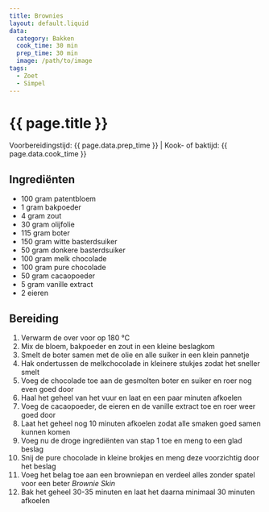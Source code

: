 ```yaml
---
title: Brownies
layout: default.liquid
data:
  category: Bakken
  cook_time: 30 min
  prep_time: 30 min
  image: /path/to/image
tags:
  - Zoet
  - Simpel
---
```

# {{ page.title }}

Voorbereidingstijd: {{ page.data.prep_time }} | Kook- of baktijd: {{ page.data.cook_time }}

## Ingrediënten
- 100 gram patentbloem
- 1 gram bakpoeder
- 4 gram zout
- 30 gram olijfolie
- 115 gram boter
- 150 gram witte basterdsuiker
- 50 gram donkere basterdsuiker
- 100 gram melk chocolade
- 100 gram pure chocolade
- 50 gram cacaopoeder
- 5 gram vanille extract
- 2 eieren

## Bereiding
1. Verwarm de over voor op 180 °C
2. Mix de bloem, bakpoeder en zout in een kleine beslagkom
3. Smelt de boter samen met de olie en alle suiker in een klein pannetje
4. Hak ondertussen de melkchocolade in kleinere stukjes zodat het sneller smelt
5. Voeg de chocolade toe aan de gesmolten boter en suiker en roer nog even goed door
6. Haal het geheel van het vuur en laat en een paar minuten afkoelen
7. Voeg de cacaopoeder, de eieren en de vanille extract toe en roer weer goed door
8. Laat het geheel nog 10 minuten afkoelen zodat alle smaken goed samen kunnen komen
9. Voeg nu de droge ingrediënten van stap 1 toe en meng to een glad beslag
10. Snij de pure chocolade in kleine brokjes en meng deze voorzichtig door het beslag
11. Voeg het belag toe aan een browniepan en verdeel alles zonder spatel voor een beter *Brownie Skin*
12. Bak het geheel 30-35 minuten en laat het daarna minimaal 30 minuten afkoelen
